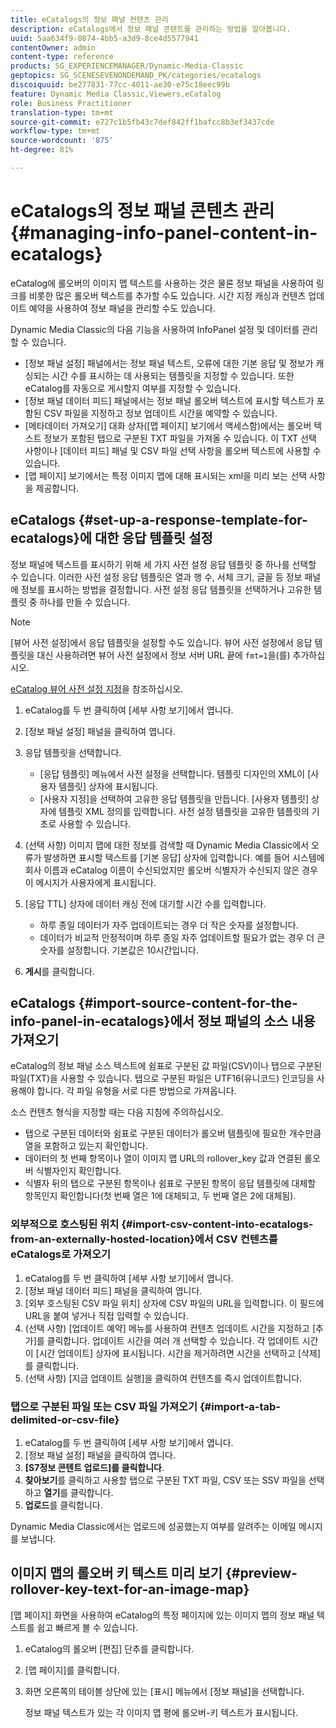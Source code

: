 ```yaml
---
title: eCatalogs의 정보 패널 컨텐츠 관리
description: eCatalogs에서 정보 패널 콘텐트를 관리하는 방법을 알아봅니다.
uuid: 5aa634f9-0874-4bb5-a3d9-8ce4d5577941
contentOwner: admin
content-type: reference
products: SG_EXPERIENCEMANAGER/Dynamic-Media-Classic
geptopics: SG_SCENESEVENONDEMAND_PK/categories/ecatalogs
discoiquuid: be277831-77cc-4011-ae30-e75c18eec99b
feature: Dynamic Media Classic,Viewers,eCatalog
role: Business Practitioner
translation-type: tm+mt
source-git-commit: e727c1b5fb43c7def842ff1bafcc8b3ef3437cde
workflow-type: tm+mt
source-wordcount: '875'
ht-degree: 81%

---
```



# eCatalogs의 정보 패널 콘텐츠 관리{#managing-info-panel-content-in-ecatalogs}

eCatalog에 롤오버의 이미지 맵 텍스트를 사용하는 것은 물론 정보 패널을 사용하여 링크를 비롯한 많은 롤오버 텍스트를 추가할 수도 있습니다. 시간 지정 캐싱과 컨텐츠 업데이트 예약을 사용하여 정보 패널을 관리할 수도 있습니다.

Dynamic Media Classic의 다음 기능을 사용하여 InfoPanel 설정 및 데이터를 관리할 수 있습니다.

* [정보 패널 설정] 패널에서는 정보 패널 텍스트, 오류에 대한 기본 응답 및 정보가 캐싱되는 시간 수를 표시하는 데 사용되는 템플릿을 지정할 수 있습니다. 또한 eCatalog를 자동으로 게시할지 여부를 지정할 수 있습니다.
* [정보 패널 데이터 피드] 패널에서는 정보 패널 롤오버 텍스트에 표시할 텍스트가 포함된 CSV 파일을 지정하고 정보 업데이트 시간을 예약할 수 있습니다.
* [메타데이터 가져오기] 대화 상자([맵 페이지] 보기에서 액세스함)에서는 롤오버 텍스트 정보가 포함된 탭으로 구분된 TXT 파일을 가져올 수 있습니다. 이 TXT 선택 사항이나 [데이터 피드] 패널 및 CSV 파일 선택 사항을 롤오버 텍스트에 사용할 수 있습니다.
* [맵 페이지] 보기에서는 특정 이미지 맵에 대해 표시되는 xml을 미리 보는 선택 사항을 제공합니다.

## eCatalogs {#set-up-a-response-template-for-ecatalogs}에 대한 응답 템플릿 설정

정보 패널에 텍스트를 표시하기 위해 세 가지 사전 설정 응답 템플릿 중 하나를 선택할 수 있습니다. 이러한 사전 설정 응답 템플릿은 열과 행 수, 서체 크기, 글꼴 등 정보 패널에 정보를 표시하는 방법을 결정합니다. 사전 설정 응답 템플릿을 선택하거나 고유한 템플릿 중 하나를 만들 수 있습니다.

>[!NOTE]
>
>[뷰어 사전 설정]에서 응답 템플릿을 설정할 수도 있습니다. 뷰어 사전 설정에서 응답 템플릿을 대신 사용하려면 뷰어 사전 설정에서 정보 서버 URL 끝에 `fmt=1`을(를) 추가하십시오.
>
>[eCatalog 뷰어 사전 설정 지정](setting-ecatalog-viewer-presets.md#setting_up_ecatalog_viewer_presets)을 참조하십시오.

1. eCatalog를 두 번 클릭하여 [세부 사항 보기]에서 엽니다.
1. [정보 패널 설정] 패널을 클릭하여 엽니다.
1. 응답 템플릿을 선택합니다.

   * [응답 템플릿] 메뉴에서 사전 설정을 선택합니다. 템플릿 디자인의 XML이 [사용자 템플릿] 상자에 표시됩니다.
   * [사용자 지정]을 선택하여 고유한 응답 템플릿을 만듭니다. [사용자 템플릿] 상자에 템플릿 XML 정의를 입력합니다. 사전 설정 템플릿을 고유한 템플릿의 기초로 사용할 수 있습니다.

1. (선택 사항) 이미지 맵에 대한 정보를 검색할 때 Dynamic Media Classic에서 오류가 발생하면 표시할 텍스트를 [기본 응답] 상자에 입력합니다. 예를 들어 시스템에 회사 이름과 eCatalog 이름이 수신되었지만 롤오버 식별자가 수신되지 않은 경우 이 메시지가 사용자에게 표시됩니다.
1. [응답 TTL] 상자에 데이터 캐싱 전에 대기할 시간 수를 입력합니다.

   * 하루 종일 데이터가 자주 업데이트되는 경우 더 작은 숫자를 설정합니다.
   * 데이터가 비교적 안정적이며 하루 종일 자주 업데이트할 필요가 없는 경우 더 큰 숫자를 설정합니다. 기본값은 10시간입니다.

1. **게시**&#x200B;를 클릭합니다.

## eCatalogs {#import-source-content-for-the-info-panel-in-ecatalogs}에서 정보 패널의 소스 내용 가져오기

eCatalog의 정보 패널 소스 텍스트에 쉼표로 구분된 값 파일(CSV)이나 탭으로 구분된 파일(TXT)을 사용할 수 있습니다. 탭으로 구분된 파일은 UTF16(유니코드) 인코딩을 사용해야 합니다. 각 파일 유형을 서로 다른 방법으로 가져옵니다.

소스 컨텐츠 형식을 지정할 때는 다음 지침에 주의하십시오.

* 탭으로 구분된 데이터와 쉼표로 구분된 데이터가 롤오버 템플릿에 필요한 개수만큼 열을 포함하고 있는지 확인합니다.
* 데이터의 첫 번째 항목이나 열이 이미지 맵 URL의 rollover_key 값과 연결된 롤오버 식별자인지 확인합니다.
* 식별자 뒤의 탭으로 구분된 항목이나 쉼표로 구분된 항목이 응답 템플릿에 대체할 항목인지 확인합니다(첫 번째 열은 $1$에 대체되고, 두 번째 열은 $2$에 대체됨).

### 외부적으로 호스팅된 위치 {#import-csv-content-into-ecatalogs-from-an-externally-hosted-location}에서 CSV 컨텐츠를 eCatalogs로 가져오기

1. eCatalog를 두 번 클릭하여 [세부 사항 보기]에서 엽니다.
1. [정보 패널 데이터 피드] 패널을 클릭하여 엽니다.
1. [외부 호스팅된 CSV 파일 위치] 상자에 CSV 파일의 URL을 입력합니다. 이 필드에 URL을 붙여 넣거나 직접 입력할 수 있습니다.
1. (선택 사항) [업데이트 예약] 메뉴를 사용하여 컨텐츠 업데이트 시간을 지정하고 [추가]를 클릭합니다. 업데이트 시간을 여러 개 선택할 수 있습니다. 각 업데이트 시간이 [시간 업데이트] 상자에 표시됩니다. 시간을 제거하려면 시간을 선택하고 [삭제]를 클릭합니다.
1. (선택 사항) [지금 업데이트 실행]을 클릭하여 컨텐츠를 즉시 업데이트합니다.

### 탭으로 구분된 파일 또는 CSV 파일 가져오기 {#import-a-tab-delimited-or-csv-file}

<!-- 

Comment Type: remark
Last Modified By: unknown unknown 
Last Modified Date: 

<p>SR changed this section 10/23/2012</p>

 -->

1. eCatalog를 두 번 클릭하여 [세부 사항 보기]에서 엽니다.
1. [정보 패널 설정] 패널을 클릭하여 엽니다.
1. **[S7정보 콘텐트 업로드]를 클릭합니다**.
1. **찾아보기**&#x200B;를 클릭하고 사용할 탭으로 구분된 TXT 파일, CSV 또는 SSV 파일을 선택하고 **열기**&#x200B;를 클릭합니다.
1. **업로드**&#x200B;를 클릭합니다.

Dynamic Media Classic에서는 업로드에 성공했는지 여부를 알려주는 이메일 메시지를 보냅니다.

## 이미지 맵의 롤오버 키 텍스트 미리 보기 {#preview-rollover-key-text-for-an-image-map}

[맵 페이지] 화면을 사용하여 eCatalog의 특정 페이지에 있는 이미지 맵의 정보 패널 텍스트를 쉽고 빠르게 볼 수 있습니다.

1. eCatalog의 롤오버 [편집] 단추를 클릭합니다.
1. [맵 페이지]를 클릭합니다.
1. 화면 오른쪽의 테이블 상단에 있는 [표시] 메뉴에서 [정보 패널]을 선택합니다.

   정보 패널 텍스트가 있는 각 이미지 맵 평에 롤오버-키 텍스트가 표시됩니다.

